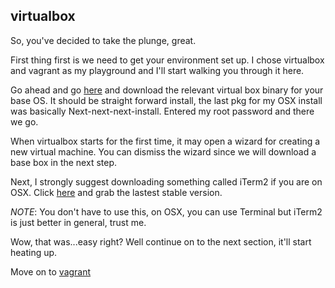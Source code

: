 virtualbox
----------
So, you've decided to take the plunge, great.

First thing first is we need to get your environment set up. I chose virtualbox and vagrant as my playground and I'll start walking you through it here.

Go ahead and go [here](https://www.virtualbox.org/wiki/Downloads) and download the relevant virtual box binary for your base OS.  It should be straight forward install, the last pkg for my OSX install was basically Next-next-next-install.  Entered my root password and there we go.

When virtualbox starts for the first time, it may open a wizard for creating a new virtual machine.  You can dismiss the wizard since we will download a base box in the next step.

Next, I strongly suggest downloading something called iTerm2 if you are on OSX.  Click [here](http://www.iterm2.com/#/section/downloads) and grab the lastest stable version.

_NOTE_: You don't have to use this, on OSX, you can use Terminal but iTerm2 is just better in general, trust me.

Wow, that was...easy right? Well continue on to the next section, it'll start heating up.

Move on to [vagrant](02-vagrant.md)
